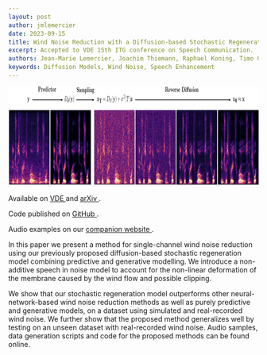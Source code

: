 ```yaml
---
layout: post
author: jmlemercier
date: 2023-09-15
title: Wind Noise Reduction with a Diffusion-based Stochastic Regeneration Model
excerpt: Accepted to VDE 15th ITG conference on Speech Communication.
authors: Jean-Marie Lemercier, Joachim Thiemann, Raphael Koning, Timo Gerkmann
keywords: Diffusion Models, Wind Noise, Speech Enhancement
---
```


<div class="post-image">
<img src="/assets/tasl2023/inference.png" height="200px">
</div>

<div class="links">
<p>
Available on <a href="https://www.vde-verlag.de/proceedings-en/456164022.html"> VDE </a> and <a href="https://arxiv.org/abs/2306.12867"> arXiv </a>.
</p>
<p>
Code published on <a href="https://github.com/sp-uhh/storm"> GitHub </a>.
</p>
<p>
Audio examples on our <a href="https://www.inf.uni-hamburg.de/en/inst/ab/sp/publications/itg2023-wind.html"> companion website </a>.
</p>
</div>

<div class="abstract">
<p>
In this paper we present a method for single-channel wind noise reduction using our previously proposed diffusion-based stochastic regeneration model combining predictive and generative modelling. We introduce a non-additive speech in noise model to account for the non-linear deformation of the membrane caused by the wind flow and possible clipping.
</p>
<p>
We show that our stochastic regeneration model outperforms other neural-network-based wind noise reduction methods as well as purely predictive and generative models, on a dataset using simulated and real-recorded wind noise. We further show that the proposed method generalizes well by testing on an unseen dataset with real-recorded wind noise. Audio samples, data generation scripts and code for the proposed methods can be found online.
</p>
</div>
